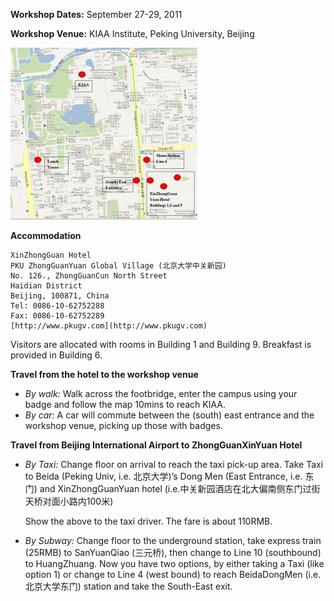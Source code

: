 
**Workshop Dates:** September 27-29, 2011

**Workshop Venue:** KIAA Institute, Peking University, Beijing

![Image](../img/map2011.jpg?raw=true)

**Accommodation**

    XinZhongGuan Hotel
    PKU ZhongGuanYuan Global Village (北京大学中关新园)
    No. 126., ZhongGuanCun North Street
    Haidian District
    Beijing, 100871, China
    Tel: 0086-10-62752288
    Fax: 0086-10-62752289
    [http://www.pkugv.com](http://www.pkugv.com)

Visitors are allocated with rooms in Building 1 and Building 9.
Breakfast is provided in Building 6.


**Travel from the hotel to the workshop venue**

+ *By walk:* Walk across the footbridge, enter the campus using your badge and follow the map 10mins to reach KIAA.
+ *By car:* A car will commute between the (south) east entrance and the workshop venue, picking up those with badges.

**Travel from Beijing International Airport to ZhongGuanXinYuan Hotel**

+ *By Taxi:* Change floor on arrival to reach the taxi pick-up area. Take Taxi
  to Beida (Peking Univ, i.e. 北京大学)’s Dong Men (East Entrance, i.e. 东门) 
  and XinZhongGuanYuan hotel (i.e.中关新园酒店在北大偏南侧东门过街天桥对面小路内100米)

  Show the above to the taxi driver. The fare is about 110RMB.

+ *By Subway:* Change floor to the underground station, take express train
  (25RMB) to SanYuanQiao (三元桥), then change to Line 10 (southbound) to HuangZhuang. 
  Now you have two options, by either taking a 
  Taxi (like option 1) or change to Line 4 (west bound) to reach BeidaDongMen 
  (i.e. 北京大学东门) station and take the South-East exit.
